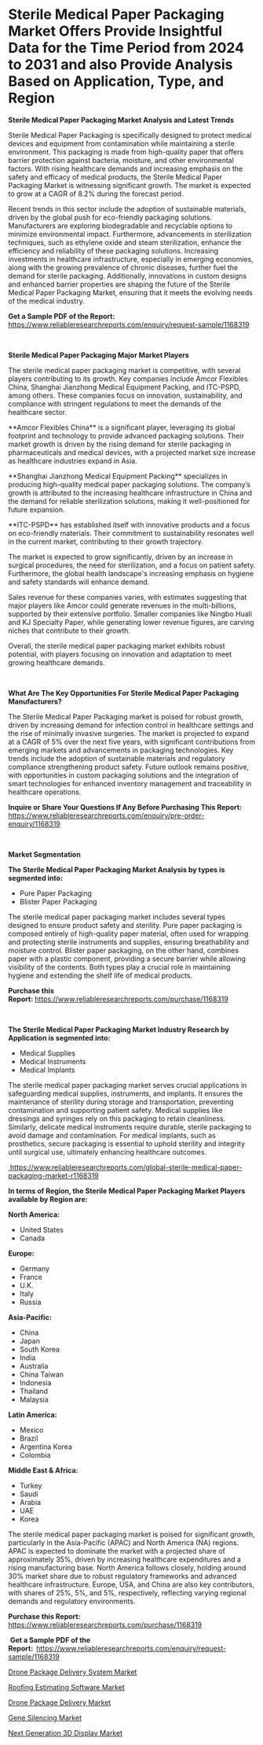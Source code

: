 <p><h1>Sterile Medical Paper Packaging Market Offers Provide Insightful Data for the Time Period from 2024 to 2031 and also Provide Analysis Based on Application, Type, and Region</h1></p><p><strong>Sterile Medical Paper Packaging Market Analysis and Latest Trends</strong></p>
<p><p>Sterile Medical Paper Packaging is specifically designed to protect medical devices and equipment from contamination while maintaining a sterile environment. This packaging is made from high-quality paper that offers barrier protection against bacteria, moisture, and other environmental factors. With rising healthcare demands and increasing emphasis on the safety and efficacy of medical products, the Sterile Medical Paper Packaging Market is witnessing significant growth. The market is expected to grow at a CAGR of 8.2% during the forecast period.</p><p>Recent trends in this sector include the adoption of sustainable materials, driven by the global push for eco-friendly packaging solutions. Manufacturers are exploring biodegradable and recyclable options to minimize environmental impact. Furthermore, advancements in sterilization techniques, such as ethylene oxide and steam sterilization, enhance the efficiency and reliability of these packaging solutions. Increasing investments in healthcare infrastructure, especially in emerging economies, along with the growing prevalence of chronic diseases, further fuel the demand for sterile packaging. Additionally, innovations in custom designs and enhanced barrier properties are shaping the future of the Sterile Medical Paper Packaging Market, ensuring that it meets the evolving needs of the medical industry.</p></p>
<p><strong>Get a Sample PDF of the Report:&nbsp;</strong> <a href="https://www.reliableresearchreports.com/enquiry/request-sample/1168319?utm_campaign=1781&utm_medium=2&utm_source=Github&utm_content=ia&utm_term=30102024&utm_id=sterile-medical-paper-packaging">https://www.reliableresearchreports.com/enquiry/request-sample/1168319</a></p>
<p>&nbsp;</p>
<p><strong>Sterile Medical Paper Packaging Major Market Players</strong></p>
<p><p>The sterile medical paper packaging market is competitive, with several players contributing to its growth. Key companies include Amcor Flexibles China, Shanghai Jianzhong Medical Equipment Packing, and ITC-PSPD, among others. These companies focus on innovation, sustainability, and compliance with stringent regulations to meet the demands of the healthcare sector.</p><p>**Amcor Flexibles China** is a significant player, leveraging its global footprint and technology to provide advanced packaging solutions. Their market growth is driven by the rising demand for sterile packaging in pharmaceuticals and medical devices, with a projected market size increase as healthcare industries expand in Asia.</p><p>**Shanghai Jianzhong Medical Equipment Packing** specializes in producing high-quality medical paper packaging solutions. The company’s growth is attributed to the increasing healthcare infrastructure in China and the demand for reliable sterilization solutions, making it well-positioned for future expansion.</p><p>**ITC-PSPD** has established itself with innovative products and a focus on eco-friendly materials. Their commitment to sustainability resonates well in the current market, contributing to their growth trajectory.</p><p>The market is expected to grow significantly, driven by an increase in surgical procedures, the need for sterilization, and a focus on patient safety. Furthermore, the global health landscape's increasing emphasis on hygiene and safety standards will enhance demand.</p><p>Sales revenue for these companies varies, with estimates suggesting that major players like Amcor could generate revenues in the multi-billions, supported by their extensive portfolio. Smaller companies like Ningbo Huali and KJ Specialty Paper, while generating lower revenue figures, are carving niches that contribute to their growth.</p><p>Overall, the sterile medical paper packaging market exhibits robust potential, with players focusing on innovation and adaptation to meet growing healthcare demands.</p></p>
<p>&nbsp;</p>
<p><strong>What Are The Key Opportunities For Sterile Medical Paper Packaging Manufacturers?</strong></p>
<p><p>The Sterile Medical Paper Packaging market is poised for robust growth, driven by increasing demand for infection control in healthcare settings and the rise of minimally invasive surgeries. The market is projected to expand at a CAGR of 5% over the next five years, with significant contributions from emerging markets and advancements in packaging technologies. Key trends include the adoption of sustainable materials and regulatory compliance strengthening product safety. Future outlook remains positive, with opportunities in custom packaging solutions and the integration of smart technologies for enhanced inventory management and traceability in healthcare operations.</p></p>
<p><strong>Inquire or Share Your Questions If Any Before Purchasing This Report:</strong> <a href="https://www.reliableresearchreports.com/enquiry/pre-order-enquiry/1168319?utm_campaign=1781&utm_medium=2&utm_source=Github&utm_content=ia&utm_term=30102024&utm_id=sterile-medical-paper-packaging">https://www.reliableresearchreports.com/enquiry/pre-order-enquiry/1168319</a></p>
<p>&nbsp;</p>
<p><strong>Market Segmentation</strong></p>
<p><strong>The Sterile Medical Paper Packaging Market Analysis by types is segmented into:</strong></p>
<p><ul><li>Pure Paper Packaging</li><li>Blister Paper Packaging</li></ul></p>
<p><p>The sterile medical paper packaging market includes several types designed to ensure product safety and sterility. Pure paper packaging is composed entirely of high-quality paper material, often used for wrapping and protecting sterile instruments and supplies, ensuring breathability and moisture control. Blister paper packaging, on the other hand, combines paper with a plastic component, providing a secure barrier while allowing visibility of the contents. Both types play a crucial role in maintaining hygiene and extending the shelf life of medical products.</p></p>
<p><strong>Purchase this Report:&nbsp;</strong><a href="https://www.reliableresearchreports.com/purchase/1168319?utm_campaign=1781&utm_medium=2&utm_source=Github&utm_content=ia&utm_term=30102024&utm_id=sterile-medical-paper-packaging">https://www.reliableresearchreports.com/purchase/1168319</a></p>
<p>&nbsp;</p>
<p><strong>The Sterile Medical Paper Packaging Market Industry Research by Application is segmented into:</strong></p>
<p><ul><li>Medical Supplies</li><li>Medical Instruments</li><li>Medical Implants</li></ul></p>
<p><p>The sterile medical paper packaging market serves crucial applications in safeguarding medical supplies, instruments, and implants. It ensures the maintenance of sterility during storage and transportation, preventing contamination and supporting patient safety. Medical supplies like dressings and syringes rely on this packaging to retain cleanliness. Similarly, delicate medical instruments require durable, sterile packaging to avoid damage and contamination. For medical implants, such as prosthetics, secure packaging is essential to uphold sterility and integrity until surgical use, ultimately enhancing healthcare outcomes.</p></p>
<p><a href="https://www.reliableresearchreports.com/global-sterile-medical-paper-packaging-market-r1168319?utm_campaign=1781&utm_medium=2&utm_source=Github&utm_content=ia&utm_term=30102024&utm_id=sterile-medical-paper-packaging">&nbsp;https://www.reliableresearchreports.com/global-sterile-medical-paper-packaging-market-r1168319</a></p>
<p><strong>In terms of Region, the Sterile Medical Paper Packaging Market Players available by Region are:</strong></p>
<p>
    <p> <strong> North America: </strong>
        <ul>
            <li>United States</li>
            <li>Canada</li>
        </ul>
        </p> 
    <p> <strong> Europe: </strong>
        <ul>
            <li>Germany</li>
            <li>France</li>
            <li>U.K.</li>
            <li>Italy</li>
            <li>Russia</li>
        </ul>
        </p> 
    <p> <strong> Asia-Pacific: </strong>
        <ul>
            <li>China</li>
            <li>Japan</li>
            <li>South Korea</li>
            <li>India</li>
            <li>Australia</li>
            <li>China Taiwan</li>
            <li>Indonesia</li>
            <li>Thailand</li>
            <li>Malaysia</li>
        </ul>
        </p> 
    <p> <strong> Latin America: </strong>
        <ul>
            <li>Mexico</li>
            <li>Brazil</li>
            <li>Argentina Korea</li>
            <li>Colombia</li>
        </ul>
        </p> 
    <p> <strong> Middle East & Africa: </strong>
        <ul>
            <li>Turkey</li>
            <li>Saudi</li>
            <li>Arabia</li>
            <li>UAE</li>
            <li>Korea</li>
        </ul>
    </p>
    </p>
<p><p>The sterile medical paper packaging market is poised for significant growth, particularly in the Asia-Pacific (APAC) and North America (NA) regions. APAC is expected to dominate the market with a projected share of approximately 35%, driven by increasing healthcare expenditures and a rising manufacturing base. North America follows closely, holding around 30% market share due to robust regulatory frameworks and advanced healthcare infrastructure. Europe, USA, and China are also key contributors, with shares of 25%, 5%, and 5%, respectively, reflecting varying regional demands and regulatory environments.</p></p>
<p><strong>Purchase this Report: </strong><a href="https://www.reliableresearchreports.com/purchase/1168319?utm_campaign=1781&utm_medium=2&utm_source=Github&utm_content=ia&utm_term=30102024&utm_id=sterile-medical-paper-packaging">https://www.reliableresearchreports.com/purchase/1168319</a></p>
<p>&nbsp;<strong>Get a Sample PDF of the Report:&nbsp;&nbsp;</strong><a href="https://www.reliableresearchreports.com/enquiry/request-sample/1168319?utm_campaign=1781&utm_medium=2&utm_source=Github&utm_content=ia&utm_term=30102024&utm_id=sterile-medical-paper-packaging">https://www.reliableresearchreports.com/enquiry/request-sample/1168319</a></p>
<p><strong></strong></p>
<p><p><a href="https://www.linkedin.com/pulse/drone-package-delivery-system-market-emerging-trends-future-iqwpc?utm_campaign=1781&utm_medium=2&utm_source=Github&utm_content=ia&utm_term=30102024&utm_id=sterile-medical-paper-packaging">Drone Package Delivery System Market</a></p><p><a href="https://www.linkedin.com/pulse/roofing-estimating-software-market-opportunities-emerging-global-b0gjc?utm_campaign=1781&utm_medium=2&utm_source=Github&utm_content=ia&utm_term=30102024&utm_id=sterile-medical-paper-packaging">Roofing Estimating Software Market</a></p><p><a href="https://www.linkedin.com/pulse/drone-package-delivery-market-industry-landscape-growth-cvmlc?utm_campaign=1781&utm_medium=2&utm_source=Github&utm_content=ia&utm_term=30102024&utm_id=sterile-medical-paper-packaging">Drone Package Delivery Market</a></p><p><a href="https://www.linkedin.com/pulse/regional-adaptations-global-gene-silencing-market-trends-gshsc?utm_campaign=1781&utm_medium=2&utm_source=Github&utm_content=ia&utm_term=30102024&utm_id=sterile-medical-paper-packaging">Gene Silencing Market</a></p><p><a href="https://www.linkedin.com/pulse/next-generation-3d-display-market-global-regional-analysis-mxl8c?utm_campaign=1781&utm_medium=2&utm_source=Github&utm_content=ia&utm_term=30102024&utm_id=sterile-medical-paper-packaging">Next Generation 3D Display Market</a></p></p>